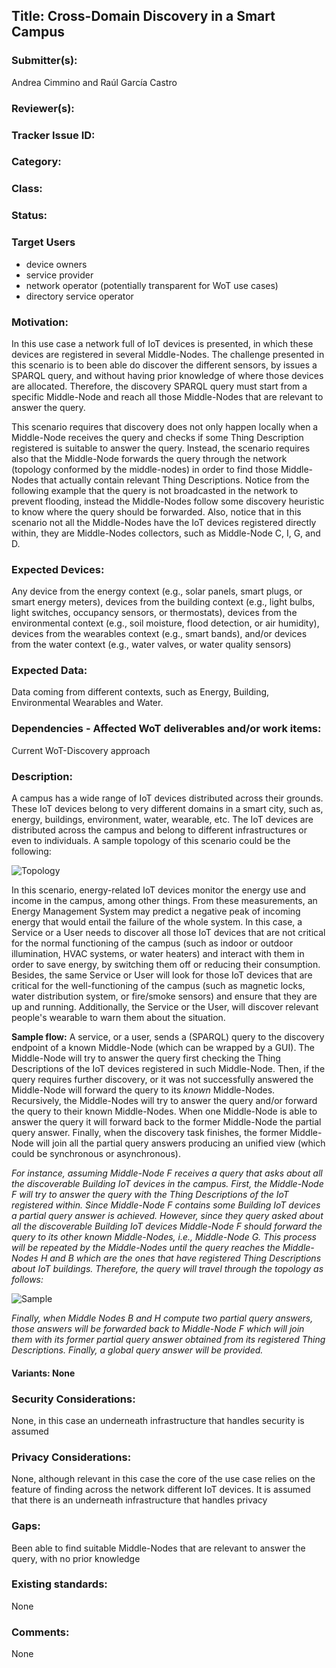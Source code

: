 
## Title: Cross-Domain Discovery in a Smart Campus

### Submitter(s): 
Andrea Cimmino and Raúl García Castro

### Reviewer(s):

### Tracker Issue ID:

### Category:

### Class:

### Status:

### Target Users

-   device owners
-   service provider
-   network operator (potentially transparent for WoT use cases)
-   directory service operator

### Motivation:

In this use case a network full of IoT devices is presented, in which these  devices are registered in several Middle-Nodes. The challenge presented in this scenario is to been able do discover the different sensors, by issues a SPARQL query, and without having prior knowledge of where those devices are allocated. Therefore, the discovery SPARQL query must start from a specific Middle-Node and reach all those Middle-Nodes that are relevant to answer the query.

This scenario requires that discovery does not only happen locally when a Middle-Node receives the query and checks if some Thing Description registered is suitable to answer the query. Instead, the scenario requires also that the Middle-Node forwards the query through the network (topology conformed by the middle-nodes) in order to find those Middle-Nodes that actually contain relevant Thing Descriptions. Notice from the following example that the query is not broadcasted in the network to prevent flooding, instead the Middle-Nodes follow some discovery heuristic to know where the query should be forwarded. Also, notice that in this scenario not all the Middle-Nodes have the IoT devices registered directly within, they are Middle-Nodes collectors, such as Middle-Node C, I, G, and D.

### Expected Devices:

Any device from the energy context (e.g., solar panels, smart plugs,  or smart energy meters), devices from the building context (e.g., light bulbs, light switches, occupancy sensors, or thermostats), devices from the environmental context (e.g., soil moisture, flood detection, or air humidity), devices from the wearables context (e.g., smart bands), and/or devices from the water context (e.g., water valves, or water quality sensors)

### Expected Data:

Data coming from different contexts, such as Energy, Building, Environmental Wearables and Water.

### Dependencies - Affected WoT deliverables and/or work items:

Current WoT-Discovery approach

###  Description: 
A campus has a wide range of IoT devices distributed across their grounds. These IoT devices belong to very different domains in a smart city, such as, energy, buildings, environment, water, wearable, etc. The IoT devices are distributed across the campus and belong to different infrastructures or even to individuals. A sample topology of this scenario could be the following:

  

![Topology](https://drive.upm.es/index.php/s/ryXZAChj7VGbCCi/download)

  

In this scenario, energy-related IoT devices monitor the energy use and income in the campus, among other things. From these measurements, an Energy Management System may predict a negative peak of incoming energy that would entail the failure of the whole system. In this case, a Service or a User needs to discover all those IoT devices that are not critical for the normal functioning of the campus (such as indoor or outdoor illumination, HVAC systems, or water heaters) and interact with them in order to save energy, by switching them off or reducing their consumption. Besides, the same Service or User will look for those IoT devices that are critical for the well-functioning of the campus (such as magnetic locks, water distribution system, or fire/smoke sensors) and ensure that they are up and running. Additionally, the Service or the User, will discover relevant people's wearable to warn them about the situation.

**Sample flow:** A service, or a user, sends a (SPARQL) query to the discovery endpoint of a known Middle-Node (which can be wrapped by a GUI). The Middle-Node will try to answer the query first checking the Thing Descriptions of the IoT devices registered in such Middle-Node. Then, if the query requires further discovery, or it was not successfully answered the Middle-Node will forward the query to its *known* Middle-Nodes. Recursively, the Middle-Nodes will try to answer the query and/or forward the query to their known Middle-Nodes. When one Middle-Node is able to answer the query it will forward back to the former Middle-Node the partial query answer. Finally, when the discovery task finishes, the former Middle-Node will join all the partial query answers producing an unified view (which could be synchronous or asynchronous).

 
*For instance, assuming Middle-Node F receives a query that asks about all the discoverable Building IoT devices in the campus. First, the Middle-Node F will try to answer the query with the Thing Descriptions of the IoT registered within. Since Middle-Node F contains some Building IoT devices a partial query answer is achieved. However, since they query asked about all the discoverable Building IoT devices Middle-Node F should forward the query to its other known Middle-Nodes, i.e., Middle-Node G. This process will be repeated by the Middle-Nodes until the query reaches the Middle-Nodes H and B which are the ones that have registered Thing Descriptions about IoT buildings. Therefore, the query will travel through the topology as follows:*

  

![Sample](https://drive.upm.es/index.php/s/cVPExnRNIFXJA0j/download)

  

*Finally, when Middle Nodes B and H compute two partial query answers, those answers will be forwarded back to Middle-Node F which will join them with its former partial query answer obtained from its registered Thing Descriptions. Finally, a global query answer will be provided.*



#### Variants: None

### Security Considerations: 
None, in this case an underneath infrastructure that handles security is assumed


### Privacy Considerations:
None, although relevant in this case the core of the use case relies on the feature of finding across the network different IoT devices. It is assumed that there is an  underneath infrastructure that handles privacy

### Gaps:

Been able to find suitable Middle-Nodes that are relevant to answer the query, with no prior knowledge 

### Existing standards:
None
### Comments:
None
